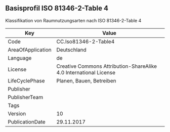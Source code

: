 ## Basisprofil ISO 81346-2-Table 4
Klassifikation von Raumnutzungsarten nach ISO 81346-2-Table 4

Key | Value |
--|--|
Code | CC.Iso81346-2-Table4 |  
AreaOfApplication | Deutschland |  
Language | de |  
License | Creative Commons Attribution-ShareAlike 4.0 International License |  
LifeCyclePhase | Planen, Bauen, Betreiben |  
Publisher | []() |  
PublisherTeam |  |  
Tags |  |  
Version | 10 |  
PublicationDate | 29.11.2017 |  
